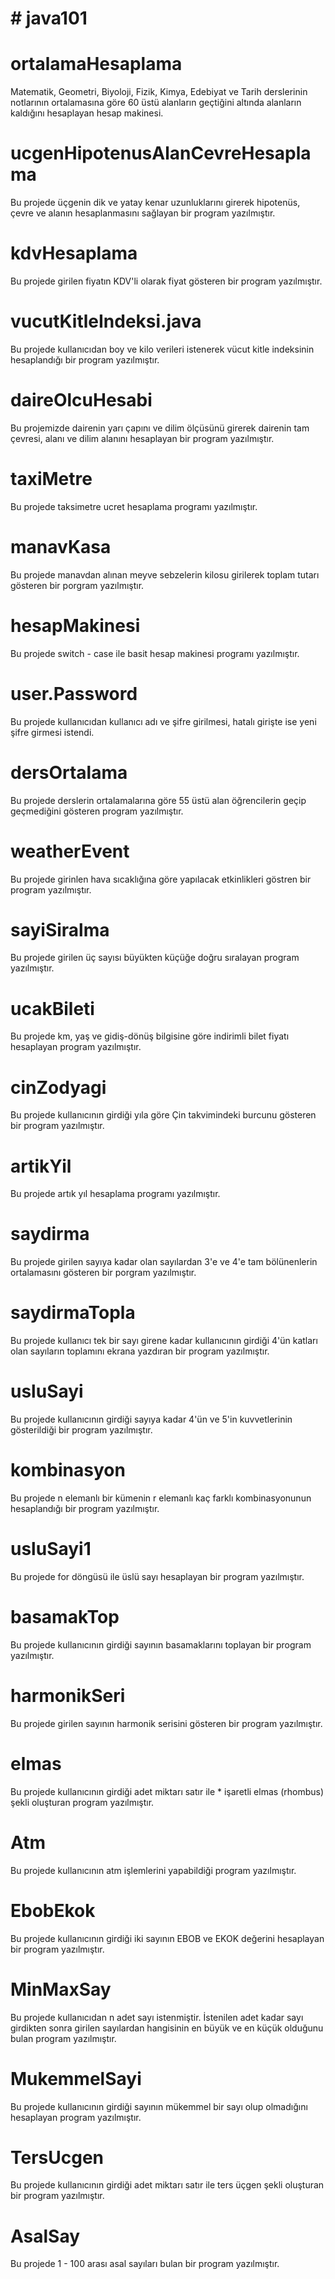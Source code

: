 # # java101

# ortalamaHesaplama

Matematik, Geometri, Biyoloji, Fizik, Kimya, Edebiyat ve Tarih derslerinin notlarının ortalamasına göre 60 üstü alanların geçtiğini altında alanların kaldığını hesaplayan hesap makinesi.

# ucgenHipotenusAlanCevreHesaplama

Bu projede üçgenin dik ve yatay kenar uzunluklarını girerek hipotenüs, çevre ve alanın hesaplanmasını sağlayan bir program yazılmıştır.

# kdvHesaplama

Bu projede girilen fiyatın KDV'li olarak fiyat gösteren bir program yazılmıştır.

# vucutKitleIndeksi.java

Bu projede kullanıcıdan boy ve kilo verileri istenerek vücut kitle indeksinin hesaplandığı bir program yazılmıştır.

# daireOlcuHesabi

Bu projemizde dairenin yarı çapını ve dilim ölçüsünü girerek dairenin tam çevresi, alanı ve dilim alanını hesaplayan bir program yazılmıştır.

# taxiMetre

Bu projede taksimetre ucret hesaplama programı yazılmıştır.

# manavKasa

Bu projede manavdan alınan meyve sebzelerin kilosu girilerek toplam tutarı gösteren bir porgram yazılmıştır.

# hesapMakinesi

Bu projede switch - case ile basit hesap makinesi programı yazılmıştır.

# user.Password

Bu projede kullanıcıdan kullanıcı adı ve şifre girilmesi, hatalı girişte ise yeni şifre girmesi istendi.

# dersOrtalama

Bu projede derslerin ortalamalarına göre 55 üstü alan öğrencilerin geçip geçmediğini gösteren program yazılmıştır.

# weatherEvent
Bu projede girinlen hava sıcaklığına göre yapılacak etkinlikleri göstren bir program yazılmıştır.

# sayiSiralma
Bu projede girilen üç sayısı büyükten küçüğe doğru sıralayan program yazılmıştır.

# ucakBileti
Bu projede km, yaş ve gidiş-dönüş bilgisine göre indirimli bilet fiyatı hesaplayan program yazılmıştır.

# cinZodyagi
Bu projede kullanıcının girdiği yıla göre Çin takvimindeki burcunu gösteren bir program yazılmıştır.

# artikYil
Bu projede artık yıl hesaplama programı yazılmıştır.

# saydirma
Bu projede girilen sayıya kadar olan sayılardan 3'e ve 4'e tam bölünenlerin ortalamasını gösteren bir porgram yazılmıştır.

# saydirmaTopla
Bu projede kullanıcı tek bir sayı girene kadar kullanıcının girdiği 4'ün katları olan sayıların toplamını ekrana yazdıran bir program yazılmıştır.

# usluSayi
Bu projede kullanıcının girdiği sayıya kadar 4'ün ve 5'in kuvvetlerinin gösterildiği bir program yazılmıştır.

# kombinasyon
Bu projede n elemanlı bir kümenin r elemanlı kaç farklı kombinasyonunun hesaplandığı bir program yazılmıştır.

# usluSayi1
Bu projede for döngüsü ile üslü sayı hesaplayan bir program yazılmıştır.

# basamakTop
Bu projede kullanıcının girdiği sayının basamaklarını toplayan bir program yazılmıştır.

# harmonikSeri
Bu projede girilen sayının harmonik serisini gösteren bir program yazılmıştır.

# elmas
Bu projede kullanıcının girdiği adet miktarı satır ile * işaretli elmas (rhombus) şekli oluşturan program yazılmıştır.

# Atm
Bu projede kullanıcının atm işlemlerini yapabildiği program yazılmıştır.

# EbobEkok
Bu projede kullanıcının girdiği iki sayının EBOB ve EKOK değerini hesaplayan bir program yazılmıştır.

# MinMaxSay
Bu projede kullanıcıdan n adet sayı istenmiştir. İstenilen adet kadar sayı girdikten sonra girilen sayılardan hangisinin en büyük ve en küçük olduğunu bulan program yazılmıştır.

# MukemmelSayi
Bu projede kullanıcının girdiği sayının mükemmel bir sayı olup olmadığını hesaplayan program yazılmıştır.

# TersUcgen
Bu projede kullanıcının girdiği adet miktarı satır ile ters üçgen şekli oluşturan bir program yazılmıştır.

# AsalSay
Bu projede 1 - 100 arası asal sayıları bulan bir program yazılmıştır.

